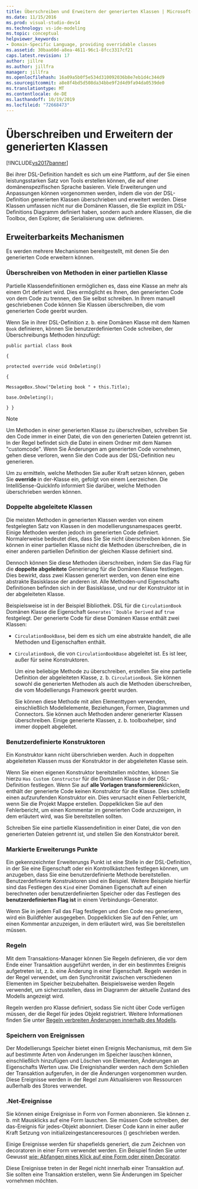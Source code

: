 ```yaml
---
title: Überschreiben und Erweitern der generierten Klassen | Microsoft-Dokumentation
ms.date: 11/15/2016
ms.prod: visual-studio-dev14
ms.technology: vs-ide-modeling
ms.topic: conceptual
helpviewer_keywords:
- Domain-Specific Language, providing overridable classes
ms.assetid: 30baa60d-a8ea-4611-96c1-8fcc3317cf21
caps.latest.revision: 17
author: jillre
ms.author: jillfra
manager: jillfra
ms.openlocfilehash: 16a09a5b0f5e534d310092036b8e7eb1d4c344d9
ms.sourcegitcommit: a8e8f4bd5d508da34bbe9f2d4d9fa94da0539de0
ms.translationtype: MT
ms.contentlocale: de-DE
ms.lasthandoff: 10/19/2019
ms.locfileid: "72668473"
---
```

# <a name="overriding-and-extending-the-generated-classes"></a>Überschreiben und Erweitern der generierten Klassen
[!INCLUDE[vs2017banner](../includes/vs2017banner.md)]

Bei ihrer DSL-Definition handelt es sich um eine Plattform, auf der Sie einen leistungsstarken Satz von Tools erstellen können, die auf einer domänenspezifischen Sprache basieren. Viele Erweiterungen und Anpassungen können vorgenommen werden, indem die von der DSL-Definition generierten Klassen überschrieben und erweitert werden. Diese Klassen umfassen nicht nur die Domänen Klassen, die Sie explizit im DSL-Definitions Diagramm definiert haben, sondern auch andere Klassen, die die Toolbox, den Explorer, die Serialisierung usw. definieren.

## <a name="extensibility-mechanisms"></a>Erweiterbarkeits Mechanismen
 Es werden mehrere Mechanismen bereitgestellt, mit denen Sie den generierten Code erweitern können.

### <a name="overriding-methods-in-a-partial-class"></a>Überschreiben von Methoden in einer partiellen Klasse
 Partielle Klassendefinitionen ermöglichen es, dass eine Klasse an mehr als einem Ort definiert wird. Dies ermöglicht es Ihnen, den generierten Code von dem Code zu trennen, den Sie selbst schreiben. In Ihrem manuell geschriebenen Code können Sie Klassen überschreiben, die vom generierten Code geerbt wurden.

 Wenn Sie in ihrer DSL-Definition z. b. eine Domänen Klasse mit dem Namen `Book` definieren, können Sie benutzerdefinierten Code schreiben, der Überschreibungs Methoden hinzufügt:

 `public partial class Book`

 `{`

 `protected override void OnDeleting()`

 `{`

 `MessageBox.Show("Deleting book " + this.Title);`

 `base.OnDeleting();`

 `} }`

> [!NOTE]
> Um Methoden in einer generierten Klasse zu überschreiben, schreiben Sie den Code immer in einer Datei, die von den generierten Dateien getrennt ist. In der Regel befindet sich die Datei in einem Ordner mit dem Namen "customcode". Wenn Sie Änderungen am generierten Code vornehmen, gehen diese verloren, wenn Sie den Code aus der DSL-Definition neu generieren.

 Um zu ermitteln, welche Methoden Sie außer Kraft setzen können, geben Sie **override** in der-Klasse ein, gefolgt von einem Leerzeichen. Die IntelliSense-QuickInfo informiert Sie darüber, welche Methoden überschrieben werden können.

### <a name="double-derived-classes"></a>Doppelte abgeleitete Klassen
 Die meisten Methoden in generierten Klassen werden von einem festgelegten Satz von Klassen in den modellierungsnamespaces geerbt. Einige Methoden werden jedoch im generierten Code definiert. Normalerweise bedeutet dies, dass Sie Sie nicht überschreiben können. Sie können in einer partiellen Klasse nicht die Methoden überschreiben, die in einer anderen partiellen Definition der gleichen Klasse definiert sind.

 Dennoch können Sie diese Methoden überschreiben, indem Sie das Flag für die **doppelte abgeleitete** Generierung für die Domänen Klasse festlegen. Dies bewirkt, dass zwei Klassen generiert werden, von denen eine eine abstrakte Basisklasse der anderen ist. Alle Methoden-und Eigenschafts Definitionen befinden sich in der Basisklasse, und nur der Konstruktor ist in der abgeleiteten Klasse.

 Beispielsweise ist in der Beispiel Bibliothek. DSL für die `CirculationBook` Domänen Klasse die Eigenschaft `Generates``Double Derived` auf `true` festgelegt. Der generierte Code für diese Domänen Klasse enthält zwei Klassen:

- `CirculationBookBase`, bei dem es sich um eine abstrakte handelt, die alle Methoden und Eigenschaften enthält.

- `CirculationBook`, die von `CirculationBookBase` abgeleitet ist. Es ist leer, außer für seine Konstruktoren.

  Um eine beliebige Methode zu überschreiben, erstellen Sie eine partielle Definition der abgeleiteten Klasse, z. b. `CirculationBook`. Sie können sowohl die generierten Methoden als auch die Methoden überschreiben, die vom Modellierungs Framework geerbt wurden.

  Sie können diese Methode mit allen Elementtypen verwenden, einschließlich Modellelemente, Beziehungen, Formen, Diagrammen und Connectors. Sie können auch Methoden anderer generierter Klassen überschreiben. Einige generierte Klassen, z. b. toolboxhelper, sind immer doppelt abgeleitet.

### <a name="custom-constructors"></a>Benutzerdefinierte Konstruktoren
 Ein Konstruktor kann nicht überschrieben werden. Auch in doppelten abgeleiteten Klassen muss der Konstruktor in der abgeleiteten Klasse sein.

 Wenn Sie einen eigenen Konstruktor bereitstellen möchten, können Sie hierzu `Has Custom Constructor` für die Domänen Klasse in der DSL-Definition festlegen. Wenn Sie auf **alle Vorlagen transformieren**klicken, enthält der generierte Code keinen Konstruktor für die Klasse. Dies schließt einen aufzurufenden Konstruktor ein. Dies verursacht einen Fehlerbericht, wenn Sie die Projekt Mappe erstellen. Doppelklicken Sie auf den Fehlerbericht, um einen Kommentar im generierten Code anzuzeigen, in dem erläutert wird, was Sie bereitstellen sollten.

 Schreiben Sie eine partielle Klassendefinition in einer Datei, die von den generierten Dateien getrennt ist, und stellen Sie den Konstruktor bereit.

### <a name="flagged-extension-points"></a>Markierte Erweiterungs Punkte
 Ein gekennzeichnter Erweiterungs Punkt ist eine Stelle in der DSL-Definition, in der Sie eine Eigenschaft oder ein Kontrollkästchen festlegen können, um anzugeben, dass Sie eine benutzerdefinierte Methode bereitstellen. Benutzerdefinierte Konstruktoren sind ein Beispiel. Weitere Beispiele hierfür sind das Festlegen des `Kind` einer Domänen Eigenschaft auf einen berechneten oder benutzerdefinierten Speicher oder das Festlegen des **benutzerdefinierten Flag ist** in einem Verbindungs-Generator.

 Wenn Sie in jedem Fall das Flag festlegen und den Code neu generieren, wird ein Buildfehler ausgegeben. Doppelklicken Sie auf den Fehler, um einen Kommentar anzuzeigen, in dem erläutert wird, was Sie bereitstellen müssen.

### <a name="rules"></a>Regeln
 Mit dem Transaktions-Manager können Sie Regeln definieren, die vor dem Ende einer Transaktion ausgeführt werden, in der ein bestimmtes Ereignis aufgetreten ist, z. b. eine Änderung in einer Eigenschaft. Regeln werden in der Regel verwendet, um den Synchronität zwischen verschiedenen Elementen im Speicher beizubehalten. Beispielsweise werden Regeln verwendet, um sicherzustellen, dass im Diagramm der aktuelle Zustand des Modells angezeigt wird.

 Regeln werden pro Klasse definiert, sodass Sie nicht über Code verfügen müssen, der die Regel für jedes Objekt registriert. Weitere Informationen finden Sie unter [Regeln verbreiten Änderungen innerhalb des Modells](../modeling/rules-propagate-changes-within-the-model.md).

### <a name="store-events"></a>Speichern von Ereignissen
 Der Modellierungs Speicher bietet einen Ereignis Mechanismus, mit dem Sie auf bestimmte Arten von Änderungen im Speicher lauschen können, einschließlich hinzufügen und Löschen von Elementen, Änderungen an Eigenschafts Werten usw. Die Ereignishandler werden nach dem Schließen der Transaktion aufgerufen, in der die Änderungen vorgenommen wurden. Diese Ereignisse werden in der Regel zum Aktualisieren von Ressourcen außerhalb des Stores verwendet.

### <a name="net-events"></a>.Net-Ereignisse
 Sie können einige Ereignisse in Form von Formen abonnieren. Sie können z. b. mit Mausklicks auf eine Form lauschen. Sie müssen Code schreiben, der das-Ereignis für jedes-Objekt abonniert. Dieser Code kann in einer außer Kraft Setzung von initializeingestanceresources () geschrieben werden.

 Einige Ereignisse werden für shapefields generiert, die zum Zeichnen von decoratoren in einer Form verwendet werden. Ein Beispiel finden Sie unter Gewusst [wie: Abfangen eines Klick auf eine Form oder einen Decorator](../modeling/how-to-intercept-a-click-on-a-shape-or-decorator.md).

 Diese Ereignisse treten in der Regel nicht innerhalb einer Transaktion auf. Sie sollten eine Transaktion erstellen, wenn Sie Änderungen im Speicher vornehmen möchten.
